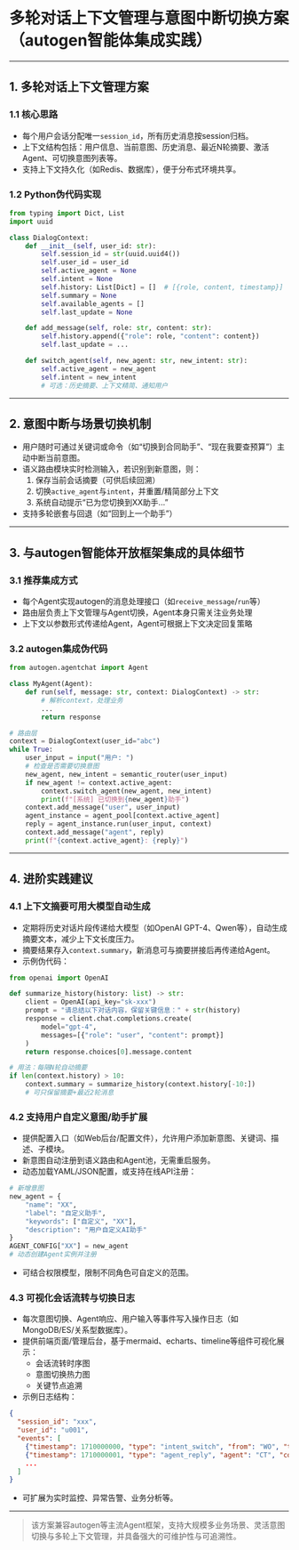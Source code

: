 # 多轮对话上下文管理与意图中断切换方案（autogen智能体集成实践）

---

## 1. 多轮对话上下文管理方案

### 1.1 核心思路
- 每个用户会话分配唯一`session_id`，所有历史消息按session归档。
- 上下文结构包括：用户信息、当前意图、历史消息、最近N轮摘要、激活Agent、可切换意图列表等。
- 支持上下文持久化（如Redis、数据库），便于分布式环境共享。

### 1.2 Python伪代码实现
```python
from typing import Dict, List
import uuid

class DialogContext:
    def __init__(self, user_id: str):
        self.session_id = str(uuid.uuid4())
        self.user_id = user_id
        self.active_agent = None
        self.intent = None
        self.history: List[Dict] = []  # [{role, content, timestamp}]
        self.summary = None
        self.available_agents = []
        self.last_update = None

    def add_message(self, role: str, content: str):
        self.history.append({"role": role, "content": content})
        self.last_update = ...

    def switch_agent(self, new_agent: str, new_intent: str):
        self.active_agent = new_agent
        self.intent = new_intent
        # 可选：历史摘要、上下文精简、通知用户
```

---

## 2. 意图中断与场景切换机制

- 用户随时可通过关键词或命令（如“切换到合同助手”、“现在我要查预算”）主动中断当前意图。
- 语义路由模块实时检测输入，若识别到新意图，则：
  1. 保存当前会话摘要（可供后续回溯）
  2. 切换`active_agent`与`intent`，并重置/精简部分上下文
  3. 系统自动提示“已为您切换到XX助手...”
- 支持多轮嵌套与回退（如“回到上一个助手”）

---

## 3. 与autogen智能体开放框架集成的具体细节

### 3.1 推荐集成方式
- 每个Agent实现autogen的消息处理接口（如`receive_message`/`run`等）
- 路由层负责上下文管理与Agent切换，Agent本身只需关注业务处理
- 上下文以参数形式传递给Agent，Agent可根据上下文决定回复策略

### 3.2 autogen集成伪代码
```python
from autogen.agentchat import Agent

class MyAgent(Agent):
    def run(self, message: str, context: DialogContext) -> str:
        # 解析context，处理业务
        ...
        return response

# 路由层
context = DialogContext(user_id="abc")
while True:
    user_input = input("用户: ")
    # 检查是否需要切换意图
    new_agent, new_intent = semantic_router(user_input)
    if new_agent != context.active_agent:
        context.switch_agent(new_agent, new_intent)
        print(f"[系统] 已切换到{new_agent}助手")
    context.add_message("user", user_input)
    agent_instance = agent_pool[context.active_agent]
    reply = agent_instance.run(user_input, context)
    context.add_message("agent", reply)
    print(f"{context.active_agent}: {reply}")
```

---

## 4. 进阶实践建议

### 4.1 上下文摘要可用大模型自动生成
- 定期将历史对话片段传递给大模型（如OpenAI GPT-4、Qwen等），自动生成摘要文本，减少上下文长度压力。
- 摘要结果存入`context.summary`，新消息可与摘要拼接后再传递给Agent。
- 示例伪代码：
```python
from openai import OpenAI

def summarize_history(history: list) -> str:
    client = OpenAI(api_key="sk-xxx")
    prompt = "请总结以下对话内容，保留关键信息：" + str(history)
    response = client.chat.completions.create(
        model="gpt-4",
        messages=[{"role": "user", "content": prompt}]
    )
    return response.choices[0].message.content

# 用法：每隔N轮自动摘要
if len(context.history) > 10:
    context.summary = summarize_history(context.history[-10:])
    # 可只保留摘要+最近2轮消息
```

### 4.2 支持用户自定义意图/助手扩展
- 提供配置入口（如Web后台/配置文件），允许用户添加新意图、关键词、描述、子模块。
- 新意图自动注册到语义路由和Agent池，无需重启服务。
- 动态加载YAML/JSON配置，或支持在线API注册：
```python
# 新增意图
new_agent = {
    "name": "XX",
    "label": "自定义助手",
    "keywords": ["自定义", "XX"],
    "description": "用户自定义AI助手"
}
AGENT_CONFIG["XX"] = new_agent
# 动态创建Agent实例并注册
```
- 可结合权限模型，限制不同角色可自定义的范围。

### 4.3 可视化会话流转与切换日志
- 每次意图切换、Agent响应、用户输入等事件写入操作日志（如MongoDB/ES/关系型数据库）。
- 提供前端页面/管理后台，基于mermaid、echarts、timeline等组件可视化展示：
  - 会话流转时序图
  - 意图切换热力图
  - 关键节点追溯
- 示例日志结构：
```json
{
  "session_id": "xxx",
  "user_id": "u001",
  "events": [
    {"timestamp": 1710000000, "type": "intent_switch", "from": "WO", "to": "CT"},
    {"timestamp": 1710000001, "type": "agent_reply", "agent": "CT", "content": "合同已生成"},
    ...
  ]
}
```
- 可扩展为实时监控、异常告警、业务分析等。

---

> 该方案兼容autogen等主流Agent框架，支持大规模多业务场景、灵活意图切换与多轮上下文管理，并具备强大的可维护性与可追溯性。

